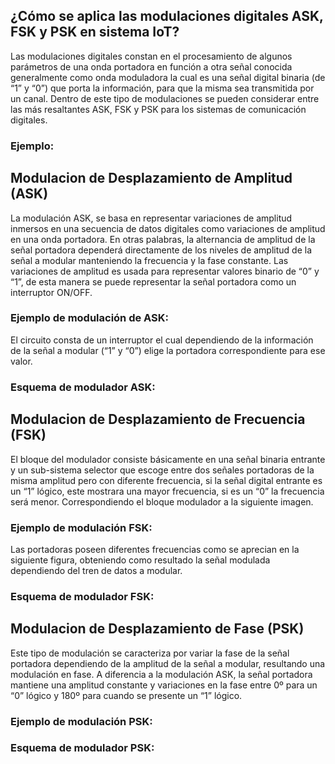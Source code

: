 ## **¿Cómo se aplica las modulaciones digitales ASK, FSK y PSK en sistema IoT?** 

Las modulaciones digitales constan en el procesamiento de algunos parámetros de una onda portadora en función a otra señal conocida generalmente como onda moduladora la cual es una señal digital binaria (de “1” y “0”) que porta la información, para que la misma sea transmitida por un canal. Dentro de este tipo de modulaciones se pueden considerar entre las más resaltantes ASK, FSK y PSK para los sistemas de comunicación digitales.

### Ejemplo:


## Modulacion de Desplazamiento de Amplitud (ASK)

La modulación ASK, se basa en representar variaciones de amplitud inmersos en una secuencia de datos digitales como variaciones de amplitud en una onda portadora. En otras palabras, la alternancia de amplitud de la señal portadora dependerá directamente de los niveles de amplitud de la señal a modular manteniendo la frecuencia y la fase constante. Las variaciones de amplitud es usada para representar valores binario de “0” y “1”, de esta manera se puede representar la señal portadora como un interruptor ON/OFF.

### Ejemplo de modulación de ASK:

El circuito consta de un interruptor el cual dependiendo de la información de la señal a modular (“1” y “0”) elige la portadora correspondiente para ese valor.

### Esquema de modulador ASK:


## Modulacion de Desplazamiento de Frecuencia (FSK)

El bloque del modulador consiste básicamente en una señal binaria entrante y un sub-sistema selector que escoge entre dos señales portadoras de la misma amplitud pero con diferente frecuencia, si la señal digital entrante es un “1” lógico, este mostrara una mayor frecuencia, si es un “0” la frecuencia será menor. Correspondiendo el bloque modulador a la siguiente imagen.

### Ejemplo de modulación FSK:


Las portadoras poseen diferentes frecuencias como se aprecian en la siguiente figura, obteniendo como resultado la señal modulada dependiendo del tren de datos a modular.

### Esquema de modulador FSK:

## Modulacion de Desplazamiento de Fase (PSK)

Este tipo de modulación se caracteriza por variar la fase de la señal portadora dependiendo de la amplitud de la señal a modular, resultando una modulación en fase. A diferencia a la modulación ASK, la señal portadora mantiene una amplitud constante y variaciones en la fase entre 0º para un “0” lógico y 180º para cuando se presente un “1” lógico.

### Ejemplo de modulación PSK:

### Esquema de modulador PSK: